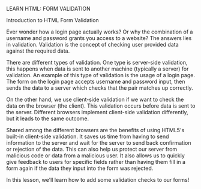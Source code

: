 LEARN HTML: FORM VALIDATION

Introduction to HTML Form Validation

Ever wonder how a login page actually works? Or why the combination of a username and password grants you access to a website? The answers lies in validation. Validation is the concept of checking user provided data against the required data.

There are different types of validation. One type is server-side validation, this happens when data is sent to another machine (typically a server) for validation. An example of this type of validation is the usage of a login page. The form on the login page accepts username and password input, then sends the data to a server which checks that the pair matches up correctly.

On the other hand, we use client-side validation if we want to check the data on the browser (the client). This validation occurs before data is sent to the server. Different browsers implement client-side validation differently, but it leads to the same outcome.

Shared among the different browsers are the benefits of using HTML5's built-in client-side validation. It saves us time from having to send information to the server and wait for the server to send back confirmation or rejection of the data. This can also help us protect our server from malicious code or data from a malicious user. It also allows us to quickly give feedback to users for specific fields rather than having them fill in a form again if the data they input into the form was rejected.

In this lesson, we'll learn how to add some validation checks to our forms!
